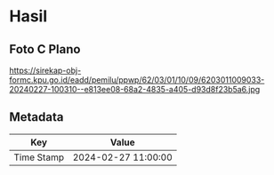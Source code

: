 # Hasil

## Foto C Plano

https://sirekap-obj-formc.kpu.go.id/eadd/pemilu/ppwp/62/03/01/10/09/6203011009033-20240227-100310--e813ee08-68a2-4835-a405-d93d8f23b5a6.jpg


## Metadata

| Key        | Value               |
| ---------- | ------------------- |
| Time Stamp | 2024-02-27 11:00:00 |



